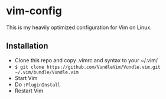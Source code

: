 # vim-config
This is my heavily optimized configuration for Vim on Linux.

## Installation
* Clone this repo and copy .vimrc and syntax to your ~/.vim/
* `$ git clone https://github.com/VundleVim/Vundle.vim.git ~/.vim/bundle/Vundle.vim`
* Start Vim
* Do `:PluginInstall`
* Restart Vim
